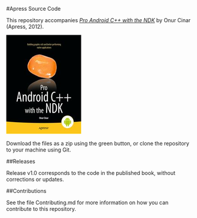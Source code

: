 #Apress Source Code

This repository accompanies [*Pro Android C++ with the NDK*](http://www.apress.com/9781430248279) by Onur  Cinar (Apress, 2012).

![Cover image](9781430248279.jpg)

Download the files as a zip using the green button, or clone the repository to your machine using Git.

##Releases

Release v1.0 corresponds to the code in the published book, without corrections or updates.

##Contributions

See the file Contributing.md for more information on how you can contribute to this repository.
